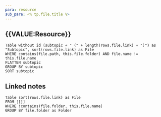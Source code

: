 ```yaml
---
para: resource
sub_pare: <% tp.file.title %>
---
```

## {{VALUE:Resource}}

```dataview
Table without id (subtopic + " (" + length(rows.file.link) + ")") as "Subtopic", sort(rows.file.link) as File
WHERE contains(file.path, this.file.folder) AND file.name != this.file.name
FLATTEN subtopic
GROUP BY subtopic
SORT subtopic
```

## Linked notes
```dataview
Table sort(rows.file.link) as File
FROM [[]]
WHERE !contains(file.folder, this.file.name)
GROUP BY file.folder as Folder
```